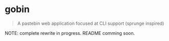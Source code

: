 # gobin

> A pastebin web application focused at CLI support (sprunge inspired)

NOTE: complete rewrite in progress. README comming soon.
